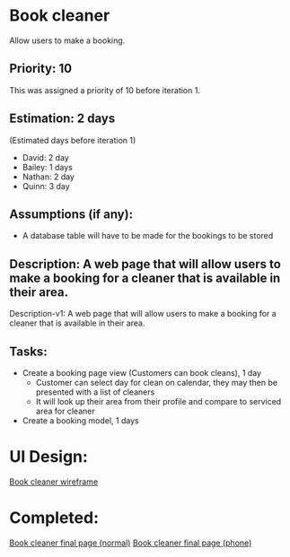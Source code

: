 # Book cleaner
Allow users to make a booking.

## Priority: 10
This was assigned a priority of 10 before iteration 1.

## Estimation: 2 days
(Estimated days before iteration 1)
* David: 2 day
* Bailey: 1 days
* Nathan: 2 day
* Quinn: 3 day

## Assumptions (if any):
* A database table will have to be made for the bookings to be stored

## Description: A web page that will allow users to make a booking for a cleaner that is available in their area.
Description-v1: A web page that will allow users to make a booking for a cleaner that is available in their area.

## Tasks:
* Create a booking page view (Customers can book cleans), 1 day
    - Customer can select day for clean on calendar, they may then be presented with a list of cleaners
    - It will look up their area from their profile and compare to serviced area for cleaner
* Create a booking model, 1 days

# UI Design:
[Book cleaner wireframe](wireframes/Booking_WF.png)

# Completed:
[Book cleaner final page (normal)](final_images/Bookings_Normal.png)
[Book cleaner final page (phone)](final_images/Bookings_Phone.png)

